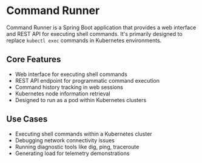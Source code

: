 # Command Runner

Command Runner is a Spring Boot application that provides a web interface and REST API for executing shell commands. It's primarily designed to replace `kubectl exec` commands in Kubernetes environments.

## Core Features

- Web interface for executing shell commands
- REST API endpoint for programmatic command execution
- Command history tracking in web sessions
- Kubernetes node information retrieval
- Designed to run as a pod within Kubernetes clusters

## Use Cases

- Executing shell commands within a Kubernetes cluster
- Debugging network connectivity issues
- Running diagnostic tools like dig, ping, traceroute
- Generating load for telemetry demonstrations